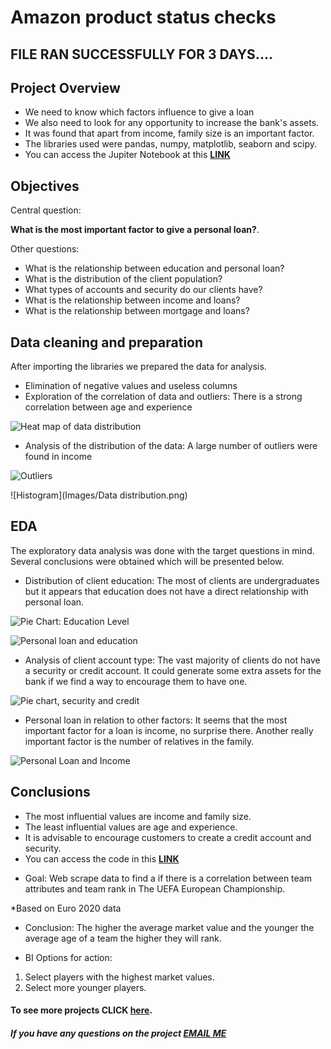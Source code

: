 # Amazon product status checks

## FILE RAN SUCCESSFULLY FOR 3 DAYS.... 
## Project Overview
- We need to know which factors influence to give a loan
- We also need to look for any opportunity to increase the bank's assets.
- It was found that apart from income, family size is an important factor.
- The libraries used were pandas, numpy, matplotlib, seaborn and scipy.
- You can access the Jupiter Notebook at this **[LINK](https://github.com/MattithyahuData/P3-Amazon-Webscraping/blob/master/P3%20Code.ipynb)**

## Objectives
Central question:

**What is the most important factor to give a personal loan?**.

Other questions:
* What is the relationship between education and personal loan?
* What is the distribution of the client population?
* What types of accounts and security do our clients have?
* What is the relationship between income and loans?
* What is the relationship between mortgage and loans?

## Data cleaning and preparation
After importing the libraries we prepared the data for analysis.
- Elimination of negative values and useless columns
- Exploration of the correlation of data and outliers: There is a strong correlation between age and experience

![Heat map of data distribution](Images/Correlation_heatmap.png)

- Analysis of the distribution of the data: A large number of outliers were found in income

![Outliers](Images/Boxplot_outliers.png)

![Histogram](Images/Data distribution.png)

## EDA
The exploratory data analysis was done with the target questions in mind. Several conclusions were obtained which will be presented below.

- Distribution of client education: The most of clients are undergraduates but it appears that education does not have a direct relationship with personal loan.

![Pie Chart: Education Level](Images/Pie_chart_Education.png)

![Personal loan and education](Images/Boxplot_personal_loan.png)

- Analysis of client account type: The vast majority of clients do not have a security or credit account. It could generate some extra assets for the bank if we find a way to encourage them to have one.

![Pie chart, security and credit](Images/Pie_chart_Account_type.png)

- Personal loan in relation to other factors: It seems that the most important factor for a loan is income, no surprise there. Another really important factor is the number of relatives in the family.

![Personal Loan and Income](Images/Income_personal_loan.png)

## Conclusions
- The most influential values are income and family size.
- The least influential values are age and experience. 
- It is advisable to encourage customers to create a credit account and security.
- You can access the code in this **[LINK](https://github.com/Roberto121c/Bank_loans_analysis/blob/main/Code/Finance_data_analysis.ipynb)**



* Goal: Web scrape data to find a if there is a correlation between team attributes and team rank in The UEFA European Championship.


*Based on Euro 2020 data


* Conclusion: The higher the average market value and the younger the average age of a team the higher they will rank. 

* BI Options for action:
1. Select players with the highest market values.
2. Select more younger players. 



#### To see more projects CLICK [here](https://mattithyahudata.github.io/devportfolio/).
##### If you have any questions on the project [EMAIL ME](mailto:mattithyahuowolabi@gmail.com) 